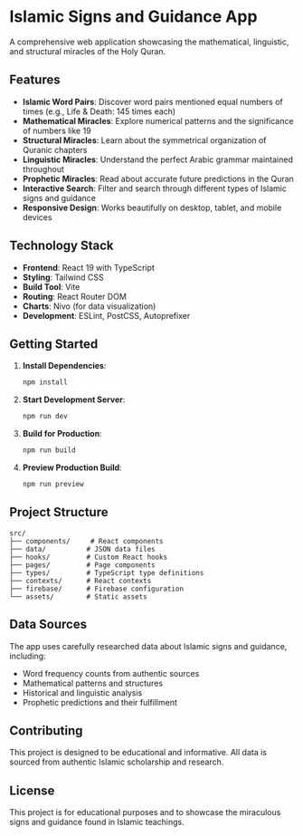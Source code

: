 # Islamic Signs and Guidance App

A comprehensive web application showcasing the mathematical, linguistic, and structural miracles of the Holy Quran.

## Features

- **Islamic Word Pairs**: Discover word pairs mentioned equal numbers of times (e.g., Life & Death: 145 times each)
- **Mathematical Miracles**: Explore numerical patterns and the significance of numbers like 19
- **Structural Miracles**: Learn about the symmetrical organization of Quranic chapters
- **Linguistic Miracles**: Understand the perfect Arabic grammar maintained throughout
- **Prophetic Miracles**: Read about accurate future predictions in the Quran
- **Interactive Search**: Filter and search through different types of Islamic signs and guidance
- **Responsive Design**: Works beautifully on desktop, tablet, and mobile devices

## Technology Stack

- **Frontend**: React 19 with TypeScript
- **Styling**: Tailwind CSS
- **Build Tool**: Vite
- **Routing**: React Router DOM
- **Charts**: Nivo (for data visualization)
- **Development**: ESLint, PostCSS, Autoprefixer

## Getting Started

1. **Install Dependencies**:

   ```bash
   npm install
   ```

2. **Start Development Server**:

   ```bash
   npm run dev
   ```

3. **Build for Production**:

   ```bash
   npm run build
   ```

4. **Preview Production Build**:
   ```bash
   npm run preview
   ```

## Project Structure

```
src/
├── components/     # React components
├── data/          # JSON data files
├── hooks/         # Custom React hooks
├── pages/         # Page components
├── types/         # TypeScript type definitions
├── contexts/      # React contexts
├── firebase/      # Firebase configuration
└── assets/        # Static assets
```

## Data Sources

The app uses carefully researched data about Islamic signs and guidance, including:

- Word frequency counts from authentic sources
- Mathematical patterns and structures
- Historical and linguistic analysis
- Prophetic predictions and their fulfillment

## Contributing

This project is designed to be educational and informative. All data is sourced from authentic Islamic scholarship and research.

## License

This project is for educational purposes and to showcase the miraculous signs and guidance found in Islamic teachings.
